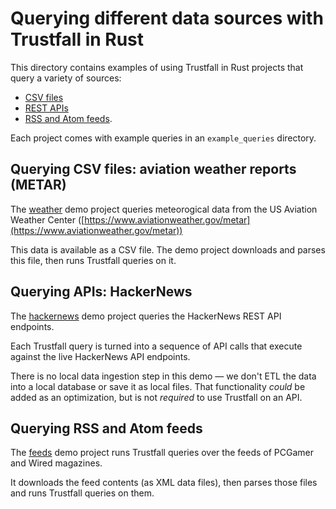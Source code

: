 # Querying different data sources with Trustfall in Rust

This directory contains examples of using Trustfall in Rust projects that query a variety of sources:
- [CSV files](#querying-csv-files-aviation-weather-reports-metar)
- [REST APIs](#querying-apis-hackernews)
- [RSS and Atom feeds](#querying-rss-and-atom-feeds).

Each project comes with example queries in an `example_queries` directory.

## Querying CSV files: aviation weather reports (METAR)

The [weather](trustfall/examples/weather) demo project queries meteorogical data from the US Aviation Weather Center ([https://www.aviationweather.gov/metar](https://www.aviationweather.gov/metar))

This data is available as a CSV file. The demo project downloads and parses this file, then runs Trustfall queries on it.

## Querying APIs: HackerNews

The [hackernews](trustfall/examples/hackernews) demo project queries the HackerNews REST API endpoints.

Each Trustfall query is turned into a sequence of API calls that execute against the live HackerNews API endpoints.

There is no local data ingestion step in this demo — we don't ETL the data into a local database or save it as local files. That functionality *could* be added as an optimization, but is not *required* to use Trustfall on an API.

## Querying RSS and Atom feeds

The [feeds](trustfall/examples/feeds/) demo project runs Trustfall queries over the feeds of PCGamer and Wired magazines.

It downloads the feed contents (as XML data files), then parses those files and runs Trustfall queries on them.
